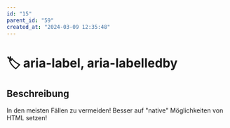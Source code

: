 ```yaml
---
id: "15"
parent_id: "59"
created_at: "2024-03-09 12:35:48"
---
```


# 🏷️ aria-label, aria-labelledby

## Beschreibung

In den meisten Fällen zu vermeiden! Besser auf "native" Möglichkeiten von HTML setzen!